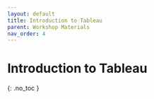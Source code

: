 ```yaml
---
layout: default
title: Introduction to Tableau
parent: Workshop Materials
nav_order: 4
---
```


# Introduction to Tableau
{: .no_toc }

